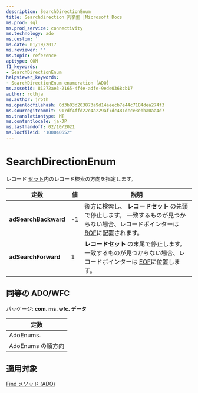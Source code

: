 ```yaml
---
description: SearchDirectionEnum
title: Searchdirection 列挙型 |Microsoft Docs
ms.prod: sql
ms.prod_service: connectivity
ms.technology: ado
ms.custom: ''
ms.date: 01/19/2017
ms.reviewer: ''
ms.topic: reference
apitype: COM
f1_keywords:
- SearchDirectionEnum
helpviewer_keywords:
- SearchDirectionEnum enumeration [ADO]
ms.assetid: 81272ae3-2165-4f4e-adfe-9ede0368cb17
author: rothja
ms.author: jroth
ms.openlocfilehash: 0d3b03d203873a9d14aeecb7e44c7184dea274f3
ms.sourcegitcommit: 917df4ffd22e4a229af7dc481dcce3ebba0aa4d7
ms.translationtype: MT
ms.contentlocale: ja-JP
ms.lasthandoff: 02/10/2021
ms.locfileid: "100040652"
---
```

# <a name="searchdirectionenum"></a>SearchDirectionEnum
レコード [セット](./recordset-object-ado.md)内のレコード検索の方向を指定します。  
  
|定数|値|説明|  
|--------------|-----------|-----------------|  
|**adSearchBackward**|-1|後方に検索し、 **レコードセット** の先頭で停止します。 一致するものが見つからない場合、レコードポインターは [BOF](./bof-eof-properties-ado.md)に配置されます。|  
|**adSearchForward**|1|**レコードセット** の末尾で停止します。 一致するものが見つからない場合、レコードポインターは [EOF](./bof-eof-properties-ado.md)に位置します。|  
  
## <a name="adowfc-equivalent"></a>同等の ADO/WFC  
 パッケージ: **com. ms. wfc. データ**  
  
|定数|  
|--------------|  
|AdoEnums.|  
|AdoEnums の順方向|  
  
## <a name="applies-to"></a>適用対象  
 [Find メソッド (ADO)](./find-method-ado.md)